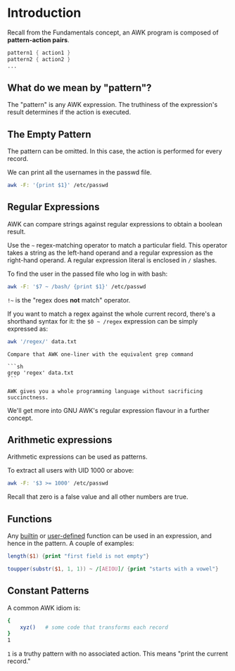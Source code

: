 # Introduction

Recall from the Fundamentals concept, an AWK program is composed of **pattern-action pairs**.

```awk
pattern1 { action1 }
pattern2 { action2 }
...
```

## What do we mean by "pattern"?

The "pattern" is any AWK expression.
The truthiness of the expression's result determines if the action is executed.

## The Empty Pattern

The pattern can be omitted.
In this case, the action is performed for every record.

We can print all the usernames in the passwd file.

```sh
awk -F: '{print $1}' /etc/passwd
```

## Regular Expressions

AWK can compare strings against regular expressions to obtain a boolean result.

Use the `~` regex-matching operator to match a particular field. 
This operator takes a string as the left-hand operand and a regular expression as the right-hand operand.
A regular expression literal is enclosed in `/` slashes.

To find the user in the passed file who log in with bash:

```sh
awk -F: '$7 ~ /bash/ {print $1}' /etc/passwd
```

`!~` is the "regex does **not** match" operator.

If you want to match a regex against the whole current record, there's a shorthand syntax for it:
the `$0 ~ /regex` expression can be simply expressed as:

```sh
awk '/regex/' data.txt
```

~~~~exercism/note
Compare that AWK one-liner with the equivalent grep command

```sh
grep 'regex' data.txt
```

AWK gives you a whole programming language without sacrificing succinctness.
~~~~

We'll get more into GNU AWK's regular expression flavour in a further concept.

## Arithmetic expressions

Arithmetic expressions can be used as patterns.

To extract all users with UID 1000 or above:

```sh
awk -F: '$3 >= 1000' /etc/passwd
```

Recall that zero is a false value and all other numbers are true.

## Functions

Any [builtin][builtins] or [user-defined][] function can be used in an expression, and hence in the pattern.
A couple of examples:

```awk
length($1) {print "first field is not empty"}
```
```awk
toupper(substr($1, 1, 1)) ~ /[AEIOU]/ {print "starts with a vowel"}
```

## Constant Patterns

A common AWK idiom is:

```sh
{
    xyz()   # some code that transforms each record
}
1
```

`1` is a truthy pattern with no associated action.
This means "print the current record."


[builtins]: https://www.gnu.org/software/gawk/manual/html_node/Built_002din.html
[user-defined]: https://www.gnu.org/software/gawk/manual/html_node/User_002ddefined.html
